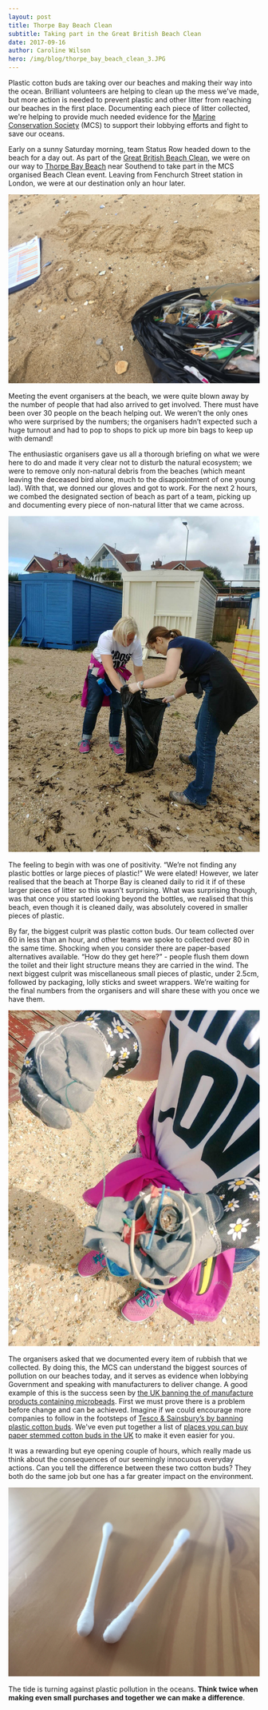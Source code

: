 ```yaml
---
layout: post
title: Thorpe Bay Beach Clean
subtitle: Taking part in the Great British Beach Clean
date: 2017-09-16
author: Caroline Wilson
hero: /img/blog/thorpe_bay_beach_clean_3.JPG
---
```

[gbbc]: http://www.mcsuk.org/beachwatch/greatbritishbeachclean
[thorpe-bay]: http://www.mcsuk.org/beachwatch/beach/thorpe-bay
[mcs]: http://www.mcsuk.org/
[ban-microbeads]: http://www.bbc.co.uk/news/uk-37263087
[ban-cotton-buds]: https://www.theguardian.com/environment/2016/nov/30/tesco-and-sainsburys-ban-plastic-cotton-buds-to-cut-wast
[buypaperbuds]: http://www.statusrow.com/2017/10/13/where-buy-plastic-free-paper-cotton-buds.html

Plastic cotton buds are taking over our beaches and making their way into the ocean. Brilliant volunteers are helping to clean up the mess we've made, but more action is needed to prevent plastic and other litter from reaching our beaches in the first place. Documenting each piece of litter collected, we're helping to provide much needed evidence for the [Marine Conservation Society][mcs] (MCS) to support their lobbying efforts and fight to save our oceans.

Early on a sunny Saturday morning, team Status Row headed down to the beach for a day out. As part of the [Great British Beach Clean][gbbc], we were on our way to [Thorpe Bay Beach][thorpe-bay] near Southend to take part in the MCS organised Beach Clean event. Leaving from Fenchurch Street station in London, we were at our destination only an hour later.

![Image of Status Row](/img/blog/thorpe_bay_beach_clean_3.JPG)

Meeting the event organisers at the beach, we were quite blown away by the number of people that had also arrived to get involved. There must have been over 30 people on the beach helping out. We weren’t the only ones who were surprised by the numbers; the organisers hadn’t expected such a huge turnout and had to pop to shops to pick up more bin bags to keep up with demand!

The enthusiastic organisers gave us all a thorough briefing on what we were here to do and made it very clear not to disturb the natural ecosystem; we were to remove only non-natural debris from the beaches (which meant leaving the deceased bird alone, much to the disappointment of one young lad). With that, we donned our gloves and got to work. For the next 2 hours, we combed the designated section of beach as part of a team, picking up and documenting every piece of non-natural litter that we came across.

![Image of Status Row](/img/blog/thorpe_bay_beach_clean_1.JPG)

The feeling to begin with was one of positivity. “We’re not finding any plastic bottles or large pieces of plastic!” We were elated! However, we later realised that the beach at Thorpe Bay is cleaned daily to rid it if of these larger pieces of litter so this wasn’t surprising. What was surprising though, was that once you started looking beyond the bottles, we realised that this beach, even though it is cleaned daily, was absolutely covered in smaller pieces of plastic.

By far, the biggest culprit was plastic cotton buds. Our team collected over 60 in less than an hour, and other teams we spoke to collected over 80 in the same time. Shocking when you consider there are paper-based alternatives available. “How do they get here?” - people flush them down the toilet and their light structure means they are carried in the wind. The next biggest culprit was miscellaneous small pieces of plastic, under 2.5cm, followed by packaging, lolly sticks and sweet wrappers. We’re waiting for the final numbers from the organisers and will share these with you once we have them.

![Image of Status Row](/img/blog/thorpe_bay_beach_clean_2.JPG)

The organisers asked that we documented every item of rubbish that we collected. By doing this, the MCS can understand the biggest sources of pollution on our beaches today, and it serves as evidence when lobbying Government and speaking with manufacturers to deliver change. A good example of this is the success seen by [the UK banning the of manufacture products containing microbeads][ban-microbeads]. First we must prove there is a problem before change and can be achieved. Imagine if we could encourage more companies to follow in the footsteps of [Tesco & Sainsbury’s by banning plastic cotton buds][ban-cotton-buds]. We've even put together a list of [places you can buy paper stemmed cotton buds in the UK][buypaperbuds] to make it even easier for you.

It was a rewarding but eye opening couple of hours, which really made us think about the consequences of our seemingly innocuous everyday actions. Can you tell the difference between these two cotton buds? They both do the same job but one has a far greater impact on the environment.

![Image of Status Row](/img/blog/plastic_vs_paper_cotton_buds.JPG)

The tide is turning against plastic pollution in the oceans. __Think twice when making even small purchases and together we can make a difference__.
